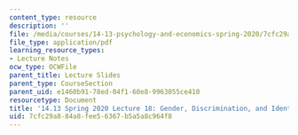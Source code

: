 ```yaml
---
content_type: resource
description: ''
file: /media/courses/14-13-psychology-and-economics-spring-2020/7cfc29a884a8fee56367b5a5a8c964f8_MIT14_13S20_lec18.pdf
file_type: application/pdf
learning_resource_types:
- Lecture Notes
ocw_type: OCWFile
parent_title: Lecture Slides
parent_type: CourseSection
parent_uid: e1460b91-78ed-04f1-60e8-9963055ce410
resourcetype: Document
title: '14.13 Spring 2020 Lecture 18: Gender, Discrimination, and Identity'
uid: 7cfc29a8-84a8-fee5-6367-b5a5a8c964f8
---
```

